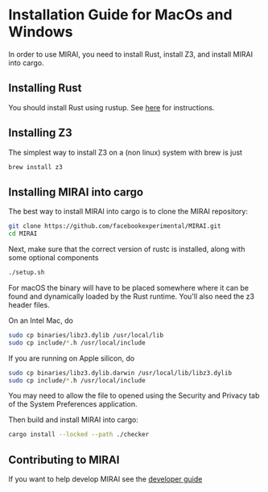 # Installation Guide for MacOs and Windows

In order to use MIRAI, you need to install Rust, install Z3, and install MIRAI into cargo.

## Installing Rust

You should install Rust using rustup. See [here](https://doc.rust-lang.org/book/ch01-01-installation.html)
for instructions.

## Installing Z3

The simplest way to install Z3 on a (non linux) system with brew is just

```bash
brew install z3
```

## Installing MIRAI into cargo

The best way to install MIRAI into cargo is to clone the MIRAI repository:

```bash
git clone https://github.com/facebookexperimental/MIRAI.git
cd MIRAI
```

Next, make sure that the correct version of rustc is installed, along with some optional components

```bash
./setup.sh
```

For macOS the binary will have to be placed somewhere where it can be found and dynamically loaded by the Rust runtime.
You'll also need the z3 header files.

On an Intel Mac, do

```bash
sudo cp binaries/libz3.dylib /usr/local/lib
sudo cp include/*.h /usr/local/include
```

If you are running on Apple silicon, do

```bash
sudo cp binaries/libz3.dylib.darwin /usr/local/lib/libz3.dylib
sudo cp include/*.h /usr/local/include
```

You may need to allow the file to opened using the
Security and Privacy tab of the System Preferences application.

Then build and install MIRAI into cargo:

```bash
cargo install --locked --path ./checker
```

## Contributing to MIRAI

If you want to help develop MIRAI see
the [developer guide](https://github.com/facebookexperimental/MIRAI/blob/main/documentation/DeveloperGuide.md)

